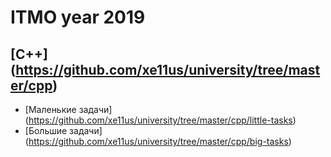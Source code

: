 # ITMO year 2019
## [C++] (https://github.com/xe11us/university/tree/master/cpp)
* [Маленькие задачи] (https://github.com/xe11us/university/tree/master/cpp/little-tasks)
* [Большие задачи] (https://github.com/xe11us/university/tree/master/cpp/big-tasks)
